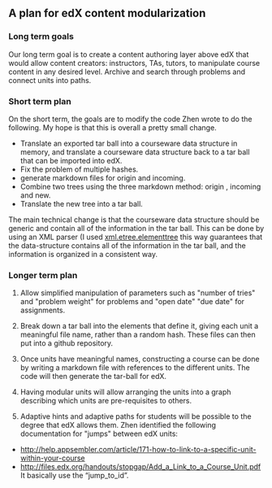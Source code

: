 ## A plan for edX content modularization

### Long term goals
Our long term goal is to create a content authoring layer above edX that would allow content creators: instructors, TAs, tutors, to manipulate course content in any desired level. Archive and search through problems and connect units into paths.

### Short term plan
On the short term, the goals are to modify the code Zhen wrote to do the following. My hope is that this is overall a pretty small change.
* Translate an exported tar ball into a  courseware data structure in memory, and translate a courseware data structure back to a tar ball that can be imported into edX.
* Fix the problem of multiple hashes.
* generate markdown files for origin and incoming.
* Combine two trees using the three markdown method: origin , incoming and new.
* Translate the new tree into a tar ball.

The main technical change is that the courseware data structure should be generic and contain all of the information in the tar ball. This can be done by using an XML parser (I  used [xml.etree.elementtree](https://docs.python.org/2/library/xml.etree.elementtree.html#module-xml.etree.ElementTree) this way guarantees that the data-structure contains all of the information in the tar ball, and the information is organized in a consistent way.

### Longer term plan

1. Allow simplified manipulation of parameters such as "number of tries" and "problem weight" for problems and "open date" "due date" for assignments.

2. Break down a tar ball into the elements that define it, giving each unit a meaningful file name, rather than a random hash. These files can then put into a github repository.

3. Once units have meaningful names, constructing a course can be done by writing a markdown file with references to the different units. The code will then generate the tar-ball for edX.

4. Having modular units will allow arranging the units into a graph describing which units are pre-requisites to others.

5. Adaptive hints and adaptive paths for students will be possible to the degree that edX allows them.  Zhen identified the following documentation for "jumps" between edX units:
  * http://help.appsembler.com/article/171-how-to-link-to-a-specific-unit-within-your-course
  * http://files.edx.org/handouts/stopgap/Add_a_Link_to_a_Course_Unit.pdf
It basically use the “jump_to_id”.


